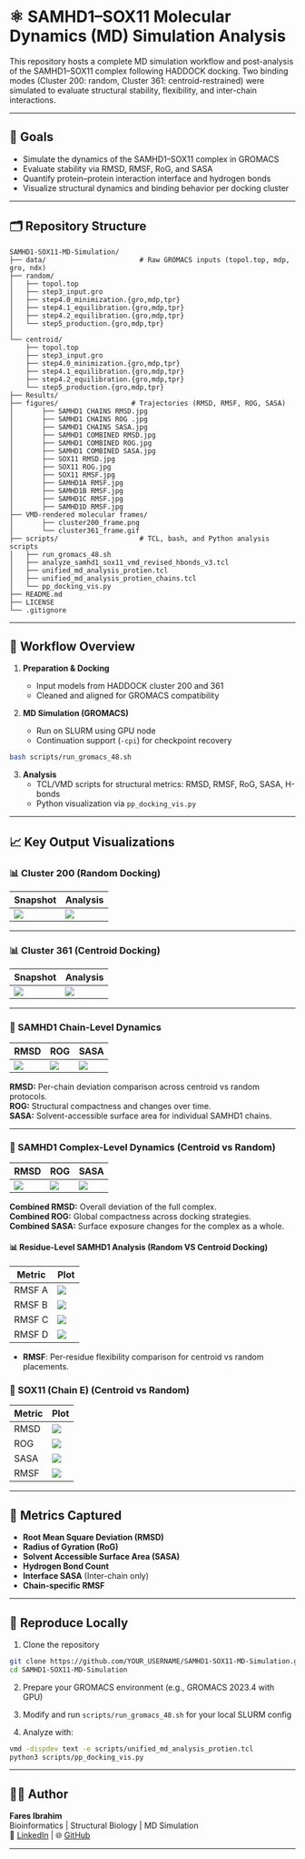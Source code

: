 # ⚛️ SAMHD1–SOX11 Molecular Dynamics (MD) Simulation Analysis

This repository hosts a complete MD simulation workflow and post-analysis of the SAMHD1–SOX11 complex following HADDOCK docking. Two binding modes (Cluster 200: random, Cluster 361: centroid-restrained) were simulated to evaluate structural stability, flexibility, and inter-chain interactions.

---

## 🧪 Goals

- Simulate the dynamics of the SAMHD1–SOX11 complex in GROMACS
- Evaluate stability via RMSD, RMSF, RoG, and SASA
- Quantify protein–protein interaction interface and hydrogen bonds
- Visualize structural dynamics and binding behavior per docking cluster

---

## 🗂️ Repository Structure

```
SAMHD1-SOX11-MD-Simulation/
├── data/                       # Raw GROMACS inputs (topol.top, mdp, gro, ndx)
├── random/
│   ├── topol.top
│   ├── step3_input.gro
│   ├── step4.0_minimization.{gro,mdp,tpr}
│   ├── step4.1_equilibration.{gro,mdp,tpr}
│   ├── step4.2_equilibration.{gro,mdp,tpr}
│   └── step5_production.{gro,mdp,tpr}
│
└── centroid/
    ├── topol.top
    ├── step3_input.gro
    ├── step4.0_minimization.{gro,mdp,tpr}
    ├── step4.1_equilibration.{gro,mdp,tpr}
    ├── step4.2_equilibration.{gro,mdp,tpr}
    └── step5_production.{gro,mdp,tpr}
├── Results/  
├── figures/                  # Trajectories (RMSD, RMSF, ROG, SASA)
│       ├── SAMHD1 CHAINS RMSD.jpg
│       ├── SAMHD1 CHAINS ROG .jpg
│       ├── SAMHD1 CHAINS SASA.jpg
│       ├── SAMHD1 COMBINED RMSD.jpg
│       ├── SAMHD1 COMBINED ROG.jpg
│       ├── SAMHD1 COMBINED SASA.jpg
│       ├── SOX11 RMSD.jpg
│       ├── SOX11 ROG.jpg
│       ├── SOX11 RMSF.jpg
│       ├── SAMHD1A RMSF.jpg
│       ├── SAMHD1B RMSF.jpg
│       ├── SAMHD1C RMSF.jpg
│       ├── SAMHD1D RMSF.jpg
├── VMD-rendered molecular frames/
│       ├── cluster200_frame.png
│       └── cluster361_frame.gif
├── scripts/                    # TCL, bash, and Python analysis scripts
│   ├── run_gromacs_48.sh
│   ├── analyze_samhd1_sox11_vmd_revised_hbonds_v3.tcl
│   ├── unified_md_analysis_protien.tcl
│   ├── unified_md_analysis_protien_chains.tcl
│   └── pp_docking_vis.py
├── README.md
├── LICENSE
└── .gitignore
```

---

## 🔁 Workflow Overview

1. **Preparation & Docking**
   - Input models from HADDOCK cluster 200 and 361
   - Cleaned and aligned for GROMACS compatibility

2. **MD Simulation (GROMACS)**
   - Run on SLURM using GPU node
   - Continuation support (`-cpi`) for checkpoint recovery

```bash
bash scripts/run_gromacs_48.sh
```

3. **Analysis**
   - TCL/VMD scripts for structural metrics: RMSD, RMSF, RoG, SASA, H-bonds
   - Python visualization via `pp_docking_vis.py`

---

## 📈 Key Output Visualizations

### 📊 Cluster 200 (Random Docking)

| Snapshot | Analysis |
|-----------|-----------|
| ![](Results/VMD-rendered%20molecular%20frames/cluster200_frame.gif) | ![](Results/cluster200_frame.gif) |

---

### 📊 Cluster 361 (Centroid Docking)

| Snapshot | Analysis |
|-----------|-----------|
| ![](Results/VMD-rendered%20molecular%20frames/cluster361_frame.gif) | ![](Results/cluster361_frame.gif) |

---

### 🧬 SAMHD1 Chain-Level Dynamics

| RMSD | ROG | SASA |
|------|-----|------|
| ![](Results/figures/SAMHD1_CHAINS_RMSD.jpg) | ![](Results/figures/SAMHD1_CHAINS_ROG.jpg) | ![](Results/figures/SAMHD1_CHAINS_SASA.jpg) |

**RMSD:** Per-chain deviation comparison across centroid vs random protocols.  
**ROG:** Structural compactness and changes over time.  
**SASA:** Solvent-accessible surface area for individual SAMHD1 chains.

---

### 🧩 SAMHD1 Complex-Level Dynamics (Centroid vs Random)

| RMSD | ROG | SASA |
|------|-----|------|
| ![](Results/figures/SAMHD1_COMBINED_RMSD.jpg) | ![](Results/figures/SAMHD1_COMBINED_ROG.jpg) | ![](Results/figures/SAMHD1_COMBINED_SASA.jpg) |

**Combined RMSD:** Overall deviation of the full complex.  
**Combined ROG:** Global compactness across docking strategies.  
**Combined SASA:** Surface exposure changes for the complex as a whole.

#### 📊 Residue-Level SAMHD1 Analysis (Random VS Centroid Docking)
| Metric | Plot |
|--------|------|
| RMSF A | ![](Results/figures/SAMHD1A%20RMSF.jpg) |
| RMSF B | ![](Results/figures/SAMHD1B%20RMSF.jpg) |
| RMSF C | ![](Results/figures/SAMHD1C%20RMSF.jpg) |
| RMSF D | ![](Results/figures/SAMHD1D%20RMSF.jpg) |

- **RMSF**: Per-residue flexibility comparison for centroid vs random placements.

### 🧠 SOX11 (Chain E) (Centroid vs Random)

| Metric | Plot |
|--------|------|
| RMSD | ![](Results/figures/SOX11%20RMSD.jpg) |
| ROG | ![](Results/figures/SOX11%20ROG.jpg) |
| SASA | ![](Results/figures/SOX11%20SASA.jpg) |
| RMSF | ![](Results/figures/SOX11%20RMSF.jpg) |


---

## 🧬 Metrics Captured

- **Root Mean Square Deviation (RMSD)**
- **Radius of Gyration (RoG)**
- **Solvent Accessible Surface Area (SASA)**
- **Hydrogen Bond Count**
- **Interface SASA** (Inter-chain only)
- **Chain-specific RMSF**

---

## 📌 Reproduce Locally

1. Clone the repository
```bash
git clone https://github.com/YOUR_USERNAME/SAMHD1-SOX11-MD-Simulation.git
cd SAMHD1-SOX11-MD-Simulation
```

2. Prepare your GROMACS environment (e.g., GROMACS 2023.4 with GPU)

3. Modify and run `scripts/run_gromacs_48.sh` for your local SLURM config

4. Analyze with:
```bash
vmd -dispdev text -e scripts/unified_md_analysis_protien.tcl
python3 scripts/pp_docking_vis.py
```

---

## 👨‍💻 Author

**Fares Ibrahim**  
Bioinformatics | Structural Biology | MD Simulation  
🔗 [LinkedIn](https://www.linkedin.com) | 🌐 [GitHub](https://github.com/Fares77-a11y)

---
